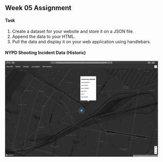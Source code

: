 ## Week 05 Assignment

#### Task
1. Create a dataset for your website and store it on a JSON file.
2. Append the data to your HTML.
3. Pull the data and display it on your web application using handlebars.

#### NYPD Shooting Incident Data (Historic)

<img src="https://github.com/yujunmjiang/WebAdvanced_Spring2020_jiany023/blob/master/week5_hw/Screen%20Shot%202020-02-27%20at%201.13.03%20AM.png">
